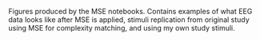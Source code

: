 Figures produced by the MSE notebooks. Contains examples of what EEG data looks like after MSE is applied, stimuli replication from original study using MSE for complexity matching, 
and using my own study stimuli.

